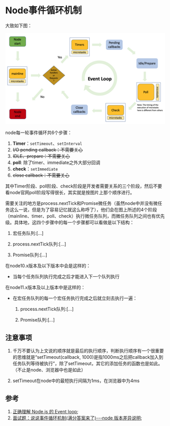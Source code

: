 # Node事件循环机制

大致如下图：

![node事件循环机制](markdown_images/node%E4%BA%8B%E4%BB%B6%E5%BE%AA%E7%8E%AF%E6%9C%BA%E5%88%B6.png)

node每一轮事件循环共6个步骤：

1. **Timer**：`setTimeout`、`setInterval`
2. <del>I/O pending callback：不需要关心</del>
3. <del>IDLE、prepare：不需要关心</del>
4. **poll**: 除了timer、immediate之外大部分回调
5. **check**：`setImmediate`
6. <del>close callback：不需要关心</del>

其中Timer阶段、poll阶段、check阶段是开发者需要关系的三个阶段，然后不要看node官网poll阶段写得很长，其实就是按图片上那个顺序进行。

需要关注的地方是process.nextTick和Promise微任务（虽然node中并没有微任务这么一说，但是为了容易记忆就这么称呼了），他们会在图上所述的4个阶段（mainline、timer、poll、check）执行微任务队列，而微任务队列之间也有优先级。具体地，这四个步骤中的每一个步骤都可以看做是以下结构：

1. 宏任务队列:[...]

2. process.nextTick队列:[...]

3. Promise队列:[...]

在node10.x版本及以下版本中会是这样的：

- 当每个任务队列执行完成之后才能进入下一个队列执行

在node11.x版本及以上版本中是这样的：

- 在宏任务队列的每一个宏任务执行完成之后就立刻去执行一遍：

  1. process.nextTick队列:[...]

  2. Promise队列:[...]

## 注意事项

1. 千万不要认为上文说的顺序就是最后的执行顺序，判断执行顺序有一个很重要的思维就是“setTimeout(callback, 1000)是指1000ms之后把callback加入到任务队列等待被执行”，除了setTimeout，其它的添加任务的函数也是如此。（不止是node、浏览器中也是如此）

2. setTimeout在node中的最短执行间隔为1ms，在浏览器中为4ms


## 参考

1. [正确理解 Node.js 的 Event loop](https://zhuanlan.zhihu.com/p/80458653);
2. [面试题：说说事件循环机制(满分答案来了)---node 版本差异说明](https://juejin.cn/post/6844904079353708557#heading-13);



